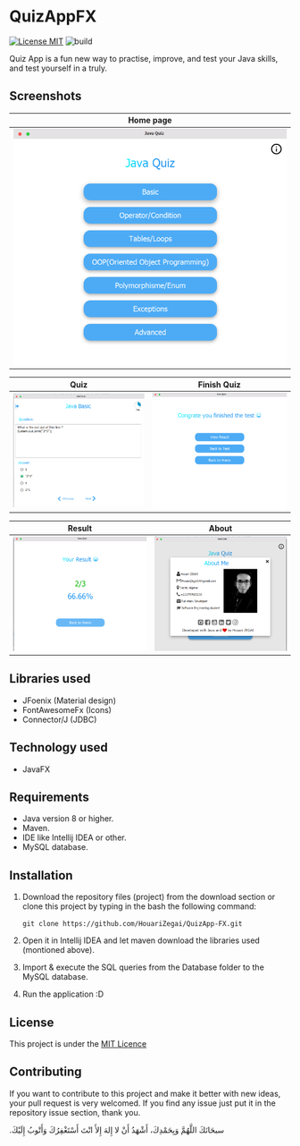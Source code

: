 # QuizAppFX
[![License MIT](https://img.shields.io/badge/license-MIT-blue.svg)](LICENSE)
![build](https://img.shields.io/jenkins/build/https/builds.apache.org/job/maven-box/job/maven/job/master.svg?style=flat-square)

Quiz App is a fun new way to practise, improve, and test your Java skills, and test yourself in a truly.

## Screenshots
Home page                |
:-------------------------:|
![Home page img](screenshot/home.PNG)  |

Quiz           |  Finish Quiz
:-------------------------:|:-------------------------:
![quiz img](screenshot/test.PNG)  |  ![finish test img](screenshot/finish_test.PNG)

Result           | About
:-------------------------:|:-------------------------:
![result img](screenshot/result.PNG)  | ![about img](screenshot/about.PNG)

## Libraries used
* JFoenix (Material design)
* FontAwesomeFx (Icons)
* Connector/J (JDBC)

## Technology used
* JavaFX

## Requirements
* Java version 8 or higher.
* Maven.
* IDE like Intellij IDEA or other.
* MySQL database.

## Installation
1. Download the repository files (project) from the download section or clone this project by typing in the bash the following command:

       git clone https://github.com/HouariZegai/QuizApp-FX.git
2. Open it in Intellij IDEA and let maven download the libraries used (montioned above).
3. Import & execute the SQL queries from the Database folder to the MySQL database.
4. Run the application :D

## License
This project is under the [MIT Licence](https://raw.githubusercontent.com/HouariZegai/QuizApp-FX/master/LICENSE)

## Contributing
If you want to contribute to this project and make it better with new ideas, your pull request is very welcomed.
If you find any issue just put it in the repository issue section, thank you.

.سبحَانَكَ اللَّهُمَّ وَبِحَمْدِكَ، أَشْهَدُ أَنْ لا إِلهَ إِلأَ انْتَ أَسْتَغْفِرُكَ وَأَتْوبُ إِلَيْكَ

